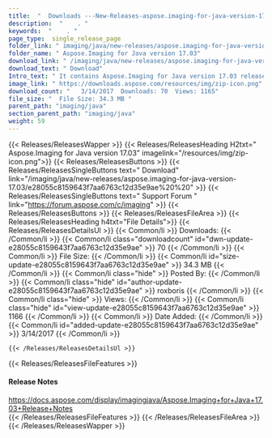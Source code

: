 ```yaml
---
title:  "  Downloads ---New-Releases-aspose.imaging-for-java-version-17.03 . " 
description:  "    . " 
keywords:  "    . " 
page_type:  single_release_page
folder_link: " imaging/java/new-releases/aspose.imaging-for-java-version-17.03/"
folder_name: " Aspose.Imaging for Java version 17.03"
download_link: " /imaging/java/new-releases/aspose.imaging-for-java-version-17.03/e28055c8159643f7aa6763c12d35e9ae"
download_text: " Download"
Intro_text: " It contains Aspose.Imaging for Java version 17.03 release."
image_link: " https://downloads.aspose.com/resources/img/zip-icon.png"
download_count: "   3/14/2017  Downloads: 70  Views: 1165"
file_size: "  File Size: 34.3 MB "
parent_path: "imaging/java"
section_parent_path: "imaging/java"
weight: 59 
---
```


{{< Releases/ReleasesWapper >}}
  {{< Releases/ReleasesHeading H2txt=" Aspose.Imaging for Java version 17.03" imagelink="/resources/img/zip-icon.png">}}
  {{< Releases/ReleasesButtons >}}
    {{< Releases/ReleasesSingleButtons text=" Download" link="/imaging/java/new-releases/aspose.imaging-for-java-version-17.03/e28055c8159643f7aa6763c12d35e9ae%20%20" >}}
    {{< Releases/ReleasesSingleButtons text=" Support Forum " link="https://forum.aspose.com/c/imaging" >}}
  {{< Releases/ReleasesButtons >}}
  {{< Releases/ReleasesFileArea >}}
    {{< Releases/ReleasesHeading h4txt="File Details">}}
    {{< Releases/ReleasesDetailsUl >}}
            {{< Common/li  >}} Downloads: {{< /Common/li >}} 
      {{< Common/li class="downloadcount" id="dwn-update-e28055c8159643f7aa6763c12d35e9ae" >}} 70 {{< /Common/li >}} 
      {{< Common/li  >}} File Size: {{< /Common/li >}} 
      {{< Common/li id="size-update-e28055c8159643f7aa6763c12d35e9ae" >}} 34.3 MB {{< /Common/li >}} 
      {{< Common/li  class="hide" >}} Posted By: {{< /Common/li >}} 
      {{< Common/li class="hide" id="author-update-e28055c8159643f7aa6763c12d35e9ae" >}} roxboris {{< /Common/li >}} 
      {{< Common/li class="hide"  >}} Views: {{< /Common/li >}} 
      {{< Common/li class="hide" id="view-update-e28055c8159643f7aa6763c12d35e9ae" >}} 1166 {{< /Common/li >}} 
      {{< Common/li  >}} Date Added: {{< /Common/li >}} 
      {{< Common/li id="added-update-e28055c8159643f7aa6763c12d35e9ae" >}} 3/14/2017 {{< /Common/li >}} 

    {{< /Releases/ReleasesDetailsUl >}}

  {{< Releases/ReleasesFileFeatures >}}
      <h4>Release Notes</h4><div><a href="https://docs.aspose.com/display/imagingjava/Aspose.Imaging+for+Java+17.03+Release+Notes">https://docs.aspose.com/display/imagingjava/Aspose.Imaging+for+Java+17.03+Release+Notes</a></div>
  {{< /Releases/ReleasesFileFeatures >}}
 {{< /Releases/ReleasesFileArea >}}
{{< /Releases/ReleasesWapper >}}


